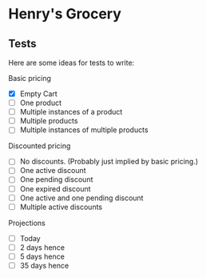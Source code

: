 # Henry's Grocery

## Tests

Here are some ideas for tests to write:

Basic pricing
- [x] Empty Cart
- [ ] One product
- [ ] Multiple instances of a product
- [ ] Multiple products
- [ ] Multiple instances of multiple products

Discounted pricing
- [ ] No discounts. (Probably just implied by basic pricing.)
- [ ] One active discount
- [ ] One pending discount
- [ ] One expired discount
- [ ] One active and one pending discount
- [ ] Multiple active discounts

Projections
- [ ] Today
- [ ] 2 days hence
- [ ] 5 days hence
- [ ] 35 days hence